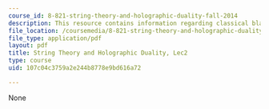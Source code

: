 ```yaml
---
course_id: 8-821-string-theory-and-holographic-duality-fall-2014
description: This resource contains information regarding classical black hole geometry.
file_location: /coursemedia/8-821-string-theory-and-holographic-duality-fall-2014/107c04c3759a2e244b8778e9bd616a72_MIT8_821S15_Lec2.pdf
file_type: application/pdf
layout: pdf
title: String Theory and Holographic Duality, Lec2
type: course
uid: 107c04c3759a2e244b8778e9bd616a72

---
```

None